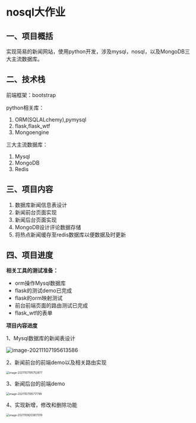 # nosql大作业

## 一、项目概括
实现简易的新闻网站，使用python开发，涉及mysql，nosql，以及MongoDB三大主流数据库。
## 二、技术栈
前端框架：bootstrap

python相关库：
1. ORM(SQLALchemy),pymysql 
2. flask,flask_wtf
3. Mongoengine

三大主流数据库：
1. Mysql
2. MongoDB
3. Redis

## 三、项目内容
1. 数据库新闻信息表设计
2. 新闻前台页面实现
3. 新闻后台页面实现
4. MongoDB设计评论数据存储
5. 将热点新闻缓存至redis数据库以便数据及时更新

## 四、项目进度

**相关工具的测试准备：**

- orm操作Mysql数据库
- flask的测试demo已完成
- flask的orm映射测试
- 前台前端页面的路由测试已完成
- flask_wtf的表单

**项目内容进度**

1、Mysql数据库的新闻表设计

![image-20211107195613586](C:\Users\DELL\AppData\Roaming\Typora\typora-user-images\image-20211107195613586.png)

2、新闻前台的前端demo以及相关路由实现

<img src="C:\Users\DELL\AppData\Roaming\Typora\typora-user-images\image-20211107195752877.png" alt="image-20211107195752877" style="zoom:50%;" />



3、新闻后台的前端demo

<img src="C:\Users\DELL\AppData\Roaming\Typora\typora-user-images\image-20211107195717799.png" alt="image-20211107195717799" style="zoom:50%;" />

4、实现新增，修改和删除功能

<img src="C:\Users\DELL\AppData\Roaming\Typora\typora-user-images\image-20211109203617019.png" alt="image-20211109203617019" style="zoom:50%;" />

